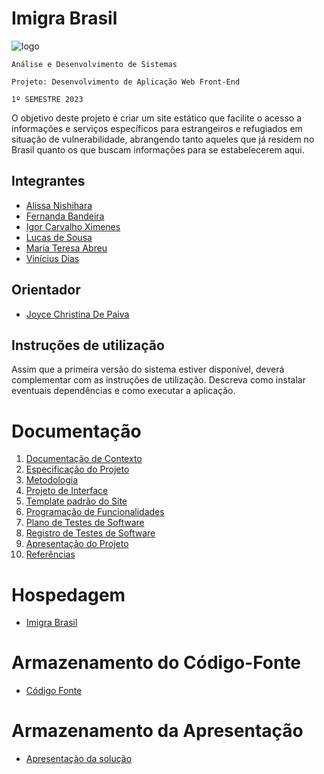 # Imigra Brasil
![logo](https://github.com/ICEI-PUC-Minas-PMV-ADS/pmv-ads-2023-1-e1-proj-web-t1-projeto-imigrante/assets/93337008/435f0cf0-53c8-42e5-987d-0df622496dfe)



`Análise e Desenvolvimento de Sistemas `

`Projeto: Desenvolvimento de Aplicação Web Front-End`

  `1º SEMESTRE 2023 `

O objetivo deste projeto é criar um site estático que facilite o acesso a informações e serviços específicos para estrangeiros e refugiados em situação de vulnerabilidade, abrangendo tanto aqueles que já residem no Brasil quanto os que buscam informações para se estabelecerem aqui.


## Integrantes

* [Alissa Nishihara](https://github.com/alissacn)
* [Fernanda Bandeira](https://github.com/NandaPinheiro)
* [Igor Carvalho Ximenes](https://github.com/igorcximenes)
* [Lucas de Sousa](https://github.com/Lucassantos-coder)
* [Maria Teresa Abreu](https://github.com/teresoumaria)
* [Vinícius Dias](https://github.com/ViniciusDG)

## Orientador

* [Joyce Christina De Paiva](https://github.com/joycecpc)

## Instruções de utilização

Assim que a primeira versão do sistema estiver disponível, deverá complementar com as instruções de utilização. Descreva como instalar eventuais dependências e como executar a aplicação.

# Documentação

<ol>
<li><a href="docs/01-Documentação de Contexto.md"> Documentação de Contexto</a></li>
<li><a href="docs/02-Especificação do Projeto.md"> Especificação do Projeto</a></li>
<li><a href="docs/03-Metodologia.md"> Metodologia</a></li>
<li><a href="docs/04-Projeto de Interface.md"> Projeto de Interface</a></li>
<li><a href="docs/06-Template padrão do Site.md"> Template padrão do Site</a></li>
<li><a href="docs/07-Programação de Funcionalidades.md"> Programação de Funcionalidades</a></li>
<li><a href="docs/08-Plano de Testes de Software.md"> Plano de Testes de Software</a></li>
<li><a href="docs/09-Registro de Testes de Software.md"> Registro de Testes de Software</a></li>
<li><a href="docs/10-Apresentação do Projeto.md"> Apresentação do Projeto</a></li>
<li><a href="docs/11-Referências.md"> Referências</a></li>
</ol>

# Hospedagem

* [Imigra Brasil](https://pmv-ads-2023-1-e1-proj-web-t1-projeto-imigrante.pages.dev/)

# Armazenamento do Código-Fonte

* <a href="src/README.md">Código Fonte</a>

# Armazenamento da Apresentação

* <a href="presentation/README.md">Apresentação da solução</a>
